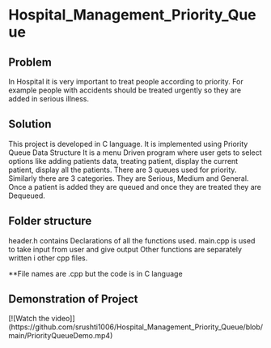# Hospital_Management_Priority_Queue

<h2>Problem</h2>
In Hospital it is very important to treat people according to priority. 
For example people with accidents should be treated urgently so they are added in serious illness. 

<h2>Solution</h2>
This project is developed in C language. It is implemented using Priority Queue Data Structure
It is a menu Driven program where user gets to select options like adding patients data, treating patient, display the current patient, display all the patients.
There are 3 queues used for priority.
Similarly there are 3 categories. They are Serious, Medium and General.
Once a patient is added they are queued and once they are treated they are Dequeued.

<h2>Folder structure</h2>
header.h contains Declarations of all the functions used.
main.cpp is used to take input from user and give output
Other functions are separately written i other cpp files.

**File names are .cpp but the code is in C language


<h2>Demonstration of Project</h2>
[![Watch the video]](https://github.com/srushti1006/Hospital_Management_Priority_Queue/blob/main/PriorityQueueDemo.mp4)
